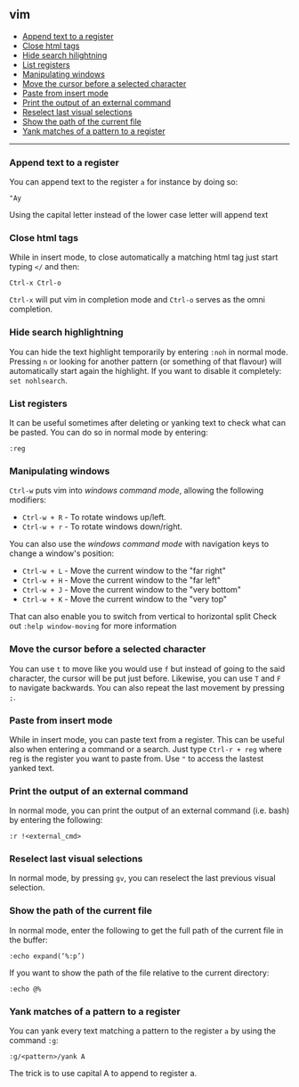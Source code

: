 ## vim

 - [Append text to a register](#append-text-to-a-register)
 - [Close html tags](#close-html-tags)
 - [Hide search hilightning](#hide-search-highlightning)
 - [List registers](#list-registers)
 - [Manipulating windows](#manipulating-windows)
 - [Move the cursor before a selected character](#move-the-cursor-before-a-selected-character)
 - [Paste from insert mode](#paste-from-insert-mode)
 - [Print the output of an external command](#print-the-output-of-an-external-command)
 - [Reselect last visual selections](#reselect-last-visual-selection)
 - [Show the path of the current file](#show-the-path-of-the-current-file)
 - [Yank matches of a pattern to a register](#yank-matches-of-a-patter-to-a-register)

---

### Append text to a register
You can append text to the register `a` for instance by doing so:

```
"Ay
```

Using the capital letter instead of the lower case letter will append text

### Close html tags
While in insert mode, to close automatically a matching html tag just start typing `</` and then:
```
Ctrl-x Ctrl-o
```
`Ctrl-x` will put vim in completion mode and `Ctrl-o` serves as the omni completion.


### Hide search highlightning
You can hide the text highlight temporarily by entering `:noh` in normal mode.
Pressing `n` or looking for another pattern (or something of that flavour) will automatically start again the highlight.
If you want to disable it completely: `set nohlsearch`.


### List registers
It can be useful sometimes after deleting or yanking text to check what can be pasted.
You can do so in normal mode by entering:

```
:reg
```


### Manipulating windows
`Ctrl-w` puts vim into _windows command mode_, allowing the following modifiers:
- `Ctrl-w + R` - To rotate windows up/left.
- `Ctrl-w + r` - To rotate windows down/right.

You can also use the _windows command mode_ with navigation keys to change a window's position:
- `Ctrl-w + L` - Move the current window to the "far right"
- `Ctrl-w + H` - Move the current window to the "far left"
- `Ctrl-w + J` - Move the current window to the "very bottom"
- `Ctrl-w + K` - Move the current window to the "very top"

That can also enable you to switch from vertical to horizontal split
Check out `:help window-moving` for more information


### Move the cursor before a selected character
You can use `t` to move like you would use `f` but instead of going to the said character, the cursor will be put just before.
Likewise, you can use `T` and `F` to navigate backwards.
You can also repeat the last movement by pressing `;`.


### Paste from insert mode
While in insert mode, you can paste text from a register. This can be useful also when entering a command or a search.
Just type `Ctrl-r + reg` where reg is the register you want to paste from.
Use `"` to access the lastest yanked text.


### Print the output of an external command
In normal mode, you can print the output of an external command (i.e. bash) by entering the following:

```
:r !<external_cmd>
```

### Reselect last visual selections
In normal mode, by pressing `gv`, you can reselect the last previous visual selection.


### Show the path of the current file
In normal mode, enter the following to get the full path of the current file in the buffer:

```
:echo expand(‘%:p’)
```

If you want to show the path of the file relative to the current directory:

```
:echo @%
```

### Yank matches of a pattern to a register
You can yank every text matching a pattern to the register `a` by using the command `:g`:

```
:g/<pattern>/yank A
```

The trick is to use capital A to append to register a.

